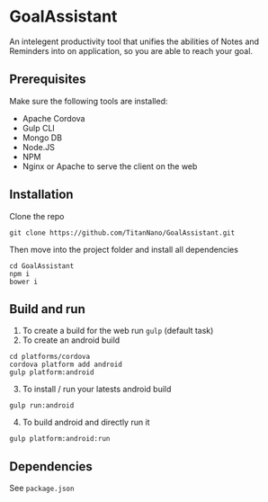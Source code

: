# GoalAssistant
An intelegent productivity tool that unifies the abilities of Notes and Reminders into on application, so you are able to reach your goal.

## Prerequisites
Make sure the following tools are installed:

- Apache Cordova
- Gulp CLI
- Mongo DB
- Node.JS
- NPM
- Nginx or Apache to serve the client on the web


## Installation
Clone the repo
```
git clone https://github.com/TitanNano/GoalAssistant.git
```
Then move into the project folder and  install all dependencies
```
cd GoalAssistant
npm i
bower i
```

## Build and run
1. To create a build for the web run `gulp` (default task)
2. To create an android build
```
cd platforms/cordova
cordova platform add android
gulp platform:android
```
3. To install / run your latests android build
```
gulp run:android
```
4. To build android and directly run it
```
gulp platform:android:run
```

## Dependencies
See `package.json`
